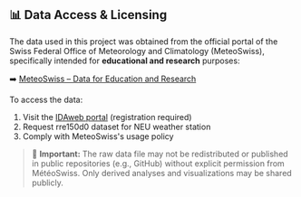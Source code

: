 ## 📊 Data Access & Licensing

The data used in this project was obtained from the official portal of the Swiss Federal Office of Meteorology and Climatology (MeteoSwiss), specifically intended for **educational and research** purposes:

➡️ [MeteoSwiss – Data for Education and Research](https://www.meteosuisse.admin.ch/services-et-publications/service/produits-meteorologiques-et-climatiques/portail-de-donnees-pour-l-enseignement-et-la-recherche.html)

To access the data:

1. Visit the [IDAweb portal](https://gate.meteoswiss.ch/idaweb) (registration required)
2. Request rre150d0 dataset for NEU weather station 
3. Comply with MeteoSwiss's usage policy

> 🔐 **Important:** The raw data file may not be redistributed or published in public repositories (e.g., GitHub) without explicit permission from MétéoSwiss. Only derived analyses and visualizations may be shared publicly.

